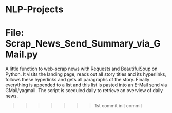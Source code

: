 
# NLP-Projects
File: Scrap_News_Send_Summary_via_GMail.py
=======
A little function to web-scrap news with Requests and BeautifulSoup on Python.
It visits the landing page, reads out all story titles and its hyperlinks, follows these hyperlinks and gets all paragraphs of the story.
Finally everything is appended to a list and this list is pasted into an E-Mail send via GMail/yagmail.
The script is sceduled daily to retrieve an overview of daily news.
>>>>>>> 1st commit
>>>>>>> init commit

